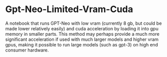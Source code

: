 # Gpt-Neo-Limited-Vram-Cuda
 A notebook that runs GPT-Neo with low vram (currently 8 gb, but could be made lower relatively easily) and cuda acceleration by loading it into gpu memory in smaller parts.
 This method may perhaps provide a much more significant acceleration if used with much larger models and higher vram gpus, making it possible to run large models (such as gpt-3)  on high end consumer hardware.
